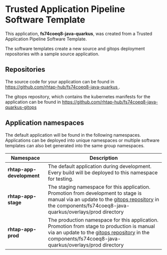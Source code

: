# Trusted Application Pipeline Software Template

This application, **fs74coeq8-java-quarkus**, was created from a Trusted Application Pipeline Software Template.

The software templates create a new source and gitops deployment repositories with a sample source application. 

## Repositories

The source code for your application can be found in [https://github.com/rhtap-hub/fs74coeq8-java-quarkus ](https://github.com/rhtap-hub/fs74coeq8-java-quarkus ).
 
The gitops repository, which contains the kubernetes manifests for the application can be found in 
[https://github.com/rhtap-hub/fs74coeq8-java-quarkus-gitops ](https://github.com/rhtap-hub/fs74coeq8-java-quarkus-gitops ) 

## Application namespaces 

The default application will be found in the following namespaces. Applications can be deployed into unique namespaces or multiple software templates can also bet generated into the same group namespaces.  

|  Namespace   |  Description   |  
| -------- | -------- |   
| **rhtap-app-development** | The default application during development. Every build will be deployed to this namespace for testing. | 
| **rhtap-app-stage** | The staging namespace for this application. Promotion from development to stage is manual via an update to the [gitops repository](https://github.com/rhtap-hub/fs74coeq8-java-quarkus-gitops ) in the components/fs74coeq8-java-quarkus/overlays/prod directory |  
| **rhtap-app-prod** | The production namespace for this application. Promotion from stage to production is manual via an update to the [gitops repository](https://github.com/rhtap-hub/fs74coeq8-java-quarkus-gitops ) in the components/fs74coeq8-java-quarkus/overlays/prod directory | 